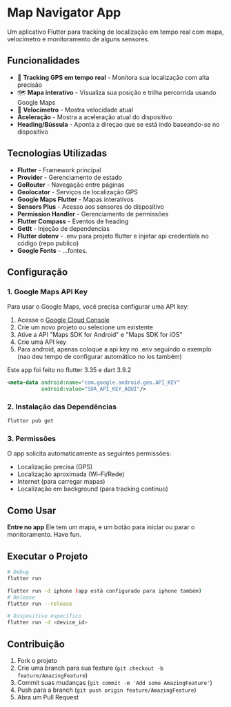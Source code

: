 # Map Navigator App

Um aplicativo Flutter para tracking de localização em tempo real com mapa, velocímetro e monitoramento de alguns sensores.

## Funcionalidades

- 📍 **Tracking GPS em tempo real** - Monitora sua localização com alta precisão
- 🗺️ **Mapa interativo** - Visualiza sua posição e trilha percorrida usando Google Maps
- 🚗 **Velocímetro** - Mostra velocidade atual
- **Aceleração** - Mostra a aceleração atual do dispositivo
- **Heading/Bússula** - Aponta a direçao que se está indo baseando-se no dispositivo


## Tecnologias Utilizadas

- **Flutter** - Framework principal
- **Provider** - Gerenciamento de estado
- **GoRouter** - Navegação entre páginas
- **Geolocator** - Serviços de localização GPS
- **Google Maps Flutter** - Mapas interativos
- **Sensors Plus** - Acesso aos sensores do dispositivo
- **Permission Handler** - Gerenciamento de permissões
- **Flutter Compass** - Eventos de heading
- **GetIt** - Injeção de dependencias
- **Flutter dotenv** - .env para projeto flutter e injetar api credentials no código (repo publico)
- **Google Fonts** - ...fontes.

## Configuração

### 1. Google Maps API Key

Para usar o Google Maps, você precisa configurar uma API key:

1. Acesse o [Google Cloud Console](https://console.cloud.google.com/)
2. Crie um novo projeto ou selecione um existente
3. Ative a API "Maps SDK for Android" e "Maps SDK for iOS"
4. Crie uma API key
5. Para android, apenas coloque a api key no .env seguindo o exemplo (nao deu tempo de configurar automático no ios também)

Este app foi feito no flutter 3.35 e dart 3.9.2

```xml
<meta-data android:name="com.google.android.geo.API_KEY"
           android:value="SUA_API_KEY_AQUI"/>
```

### 2. Instalação das Dependências

```bash
flutter pub get
```

### 3. Permissões
O app solicita automaticamente as seguintes permissões:
- Localização precisa (GPS)
- Localização aproximada (Wi-Fi/Rede)
- Internet (para carregar mapas)
- Localização em background (para tracking contínuo)

## Como Usar
**Entre no app**
Ele tem um mapa, e um botão para iniciar ou parar o monitoramento. Have fun.

## Executar o Projeto

```bash
# Debug
flutter run

flutter run -d iphone (app está configurado para iphone também)
# Release
flutter run --release

# Dispositivo específico
flutter run -d <device_id>
```



## Contribuição

1. Fork o projeto
2. Crie uma branch para sua feature (`git checkout -b feature/AmazingFeature`)
3. Commit suas mudanças (`git commit -m 'Add some AmazingFeature'`)
4. Push para a branch (`git push origin feature/AmazingFeature`)
5. Abra um Pull Request

